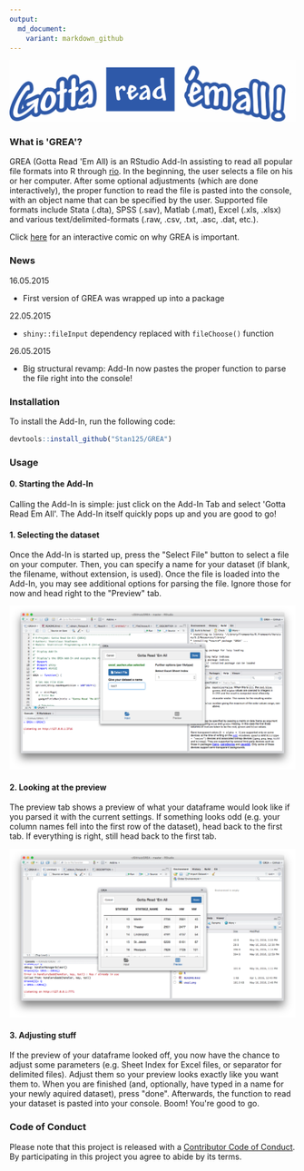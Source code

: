 ```yaml
---
output:
  md_document:
    variant: markdown_github
---
```


<!-- README.md is generated from README.Rmd. Please edit that file -->



![logo](logo.png)

### What is 'GREA'?

GREA (Gotta Read 'Em All) is an RStudio Add-In assisting to read all popular file formats into R through [rio](https://cran.r-project.org/web/packages/rio/README.html). In the beginning, the user selects a file on his or her computer. After some optional adjustments (which are done interactively), the proper function to read the file is pasted into the console, with an object name that can be specified by the user. Supported file formats include Stata (.dta), SPSS (.sav), Matlab (.mat), Excel (.xls, .xlsx) and various text/delimited-formats (.raw, .csv, .txt, .asc, .dat, etc.).

Click [here](http://imgur.com/a/a9M1p) for an interactive comic on why GREA is important.

### News

16.05.2015
- First version of GREA was wrapped up into a package

22.05.2015
- `shiny::fileInput` dependency replaced with `fileChoose()` function

26.05.2015
- Big structural revamp: Add-In now pastes the proper function to parse the file right into the console!

### Installation

To install the Add-In, run the following code:

```r
devtools::install_github("Stan125/GREA")
```

### Usage

#### 0. Starting the Add-In
Calling the Add-In is simple: just click on the Add-In Tab and select 'Gotta Read Em All'. The Add-In itself quickly pops up and you are good to go!

#### 1. Selecting the dataset
Once the Add-In is started up, press the "Select File" button to select a file on your computer. Then, you can specify a name for your dataset (if blank, the filename, without extension, is used). Once the file is loaded into the Add-In, you may see additional options for parsing the file. Ignore those for now and head right to the "Preview" tab.

![Step 1.](step1.png)

#### 2. Looking at the preview
The preview tab shows a preview of what your dataframe would look like if you parsed it with the current settings. If something looks odd (e.g. your column names fell into the first row of the dataset), head back to the first tab. If everything is right, still head back to the first tab.

![Step 2.](step2.png)

#### 3. Adjusting stuff
If the preview of your dataframe looked off, you now have the chance to adjust some parameters (e.g. Sheet Index for Excel files, or separator for delimited files). Adjust them so your preview looks exactly like you want them to. When you are finished (and, optionally, have typed in a name for your newly aquired dataset), press "done". Afterwards, the function to read your dataset is pasted into your console. Boom! You're good to go.

### Code of Conduct

Please note that this project is released with a [Contributor Code of Conduct](CONDUCT.md). 
By participating in this project you agree to abide by its terms.

